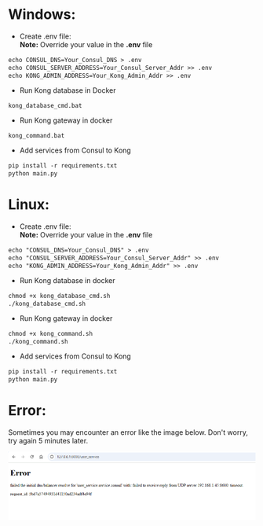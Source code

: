 # Windows:
- Create .env file:  
**Note:** Override your value in the **.env** file
```console
echo CONSUL_DNS=Your_Consul_DNS > .env
echo CONSUL_SERVER_ADDRESS=Your_Consul_Server_Addr >> .env
echo KONG_ADMIN_ADDRESS=Your_Kong_Admin_Addr >> .env
```
- Run Kong database in Docker
```console
kong_database_cmd.bat
```
- Run Kong gateway in docker
```console
kong_command.bat
```
- Add services from Consul to Kong
```console
pip install -r requirements.txt
python main.py
```

# Linux:
- Create .env file:  
**Note:** Override your value in the **.env** file
```console
echo "CONSUL_DNS=Your_Consul_DNS" > .env
echo "CONSUL_SERVER_ADDRESS=Your_Consul_Server_Addr" >> .env
echo "KONG_ADMIN_ADDRESS=Your_Kong_Admin_Addr" >> .env
```
- Run Kong database in docker
```console
chmod +x kong_database_cmd.sh
./kong_database_cmd.sh
```
- Run Kong gateway in docker
```console
chmod +x kong_command.sh
./kong_command.sh
```
- Add services from Consul to Kong
```console
pip install -r requirements.txt
python main.py
```

# Error:
Sometimes you may encounter an error like the image below. Don't worry, try again 5 minutes later.

![Error Image](./assets/error.png)
